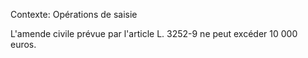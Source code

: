 Contexte: Opérations de saisie

L'amende civile prévue par l'article L. 3252-9 ne peut excéder 10 000 euros.